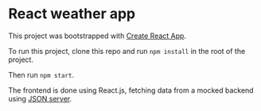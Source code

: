 # React weather app

This project was bootstrapped with [Create React App](https://github.com/facebook/create-react-app).

To run this project, clone this repo and run `npm install` in the root of the project.

Then run `npm start`.

The frontend is done using React.js, fetching data from a mocked backend using [JSON server](https://github.com/typicode/json-server).
